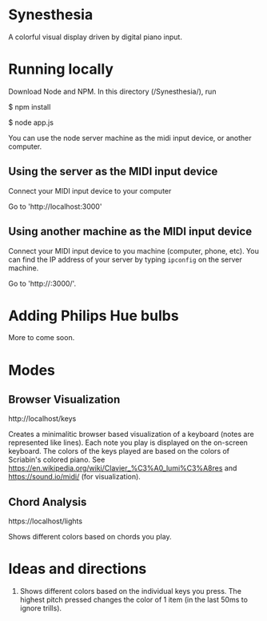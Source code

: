 # Synesthesia 

A colorful visual display driven by digital piano input.

# Running locally

Download Node and NPM. In this directory (/Synesthesia/), run

$ npm install

$ node app.js

You can use the node server machine as the midi input device, or another computer. 

## Using the server as the MIDI input device

Connect your MIDI input device to your computer

Go to 'http://localhost:3000'

## Using another machine as the MIDI input device

Connect your MIDI input device to you machine (computer, phone, etc). You can find the IP address of your server by typing `ipconfig` on the server machine.

Go to 'http://<IP address of your server>:3000/'.

# Adding Philips Hue bulbs

More to come soon.

# Modes

## Browser Visualization

http://localhost/keys 

Creates a minimalitic browser based visualization of a keyboard (notes are represented like lines). Each note you play is displayed on the on-screen keyboard. The colors of the keys played are based on the colors of Scriabin's colored piano. See https://en.wikipedia.org/wiki/Clavier_%C3%A0_lumi%C3%A8res and https://sound.io/midi/ (for visualization).

## Chord Analysis

https://localhost/lights

Shows different colors based on chords you play.

# Ideas and directions

1. Shows different colors based on the individual keys you press. The highest pitch pressed changes the color of 1 item (in the last 50ms to ignore trills).
